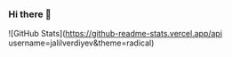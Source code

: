 ### Hi there 👋

![GitHub Stats](https://github-readme-stats.vercel.app/api username=jalilverdiyev&theme=radical)
